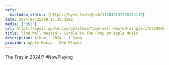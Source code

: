 ```yaml
---
refs:
  mastodon_status: [https://hyem.tech/@rob/112846132370144119]
date: 2024-07-25T08:15:30.358Z
media: ["352"]
url: https://music.apple.com/gb/album/time-well-wasted-single/1755389086
title: Time Well Wasted - Single by The Fray on Apple Music
description: Album · 2024 · 1 Song
provider: Apple Music - Web Player
---
```


The Fray in 2024!? #NowPlaying
